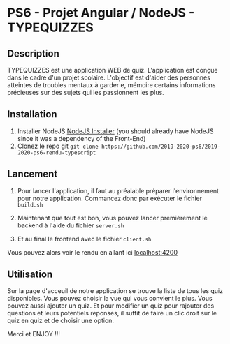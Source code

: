 # PS6 - Projet Angular / NodeJS - TYPEQUIZZES

## Description
TYPEQUIZZES est une application WEB de quiz. L'application est conçue dans le cadre d'un projet scolaire. L'objectif est d'aider des personnes atteintes 
de troubles mentaux à garder e, mémoire certains informations précieuses sur des sujets qui les passionnent les plus.




## Installation 
1) Installer NodeJS [NodeJS Installer](https://nodejs.org/en/download/) (you should already have NodeJS since it was a dependency of the Front-End)
2) Clonez le repo git `git clone https://github.com/2019-2020-ps6/2019-2020-ps6-rendu-typescript`

## Lancement
1) Pour lancer l'application, il faut au préalable préparer l'environnement pour notre application. 
Commancez donc par exécuter le fichier `build.sh`
   
2) Maintenant que tout est bon, vous pouvez lancer premièrement le backend à l'aide du fichier `server.sh`
3) Et au final le frontend avec le fichier `client.sh`

Vous pouvez alors voir le rendu en allant ici [localhost:4200](http://localhost:4200)

## Utilisation

Sur la page d'acceuil de notre application se trouve la liste de tous les quiz disponibles.
Vous pouvez choisir la vue qui vous convient le plus. Vous pouvez aussi ajouter un quiz. Et pour modifier un quiz
pour rajouter des questions et leurs potentiels reponses, il suffit de faire un clic droit sur le quiz en quiz et de choisir une option.

Merci et ENJOY !!!

